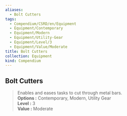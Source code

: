 ```yaml
---
aliases:
  - Bolt Cutters
tags:
  - Compendium/CSRD/en/Equipment
  - Equipment/Contemporary
  - Equipment/Modern
  - Equipment/Utility-Gear
  - Equipment/Level/3
  - Equipment/Value/Moderate
title: Bolt Cutters
collection: Equipment
kind: Compendium
---
```

## Bolt Cutters  
  
>Enables and eases tasks to cut through metal bars.  
> **Options :** Contemporary, Modern, Utility Gear  
> **Level :** 3  
> **Value :** Moderate